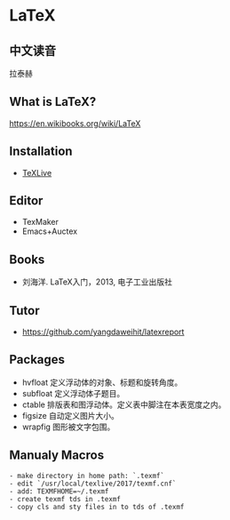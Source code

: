 # LaTeX

## 中文读音
   拉泰赫

## What is LaTeX?
   https://en.wikibooks.org/wiki/LaTeX

## Installation
   - [TeXLive](./TeXLive.md)

## Editor
   - TexMaker
   - Emacs+Auctex

## Books
   - 刘海洋. LaTeX入门，2013, 电子工业出版社

## Tutor
   - https://github.com/yangdaweihit/latexreport

## Packages

   - hvfloat 定义浮动体的对象、标题和旋转角度。
   - subfloat 定义浮动体子题目。
   - ctable 排版表和图浮动体。定义表中脚注在本表宽度之内。
   - figsize 自动定义图片大小。
   - wrapfig 图形被文字包围。


## Manualy Macros

    - make directory in home path: `.texmf`
    - edit `/usr/local/texlive/2017/texmf.cnf`
    - add: TEXMFHOME=~/.texmf
    - create texmf tds in .texmf
    - copy cls and sty files in to tds of .texmf
